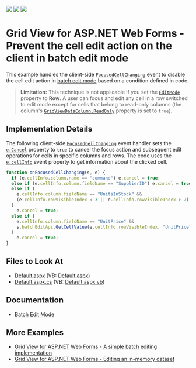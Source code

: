 <!-- default badges list -->
![](https://img.shields.io/endpoint?url=https://codecentral.devexpress.com/api/v1/VersionRange/134059439/21.2.4%2B)
[![](https://img.shields.io/badge/Open_in_DevExpress_Support_Center-FF7200?style=flat-square&logo=DevExpress&logoColor=white)](https://supportcenter.devexpress.com/ticket/details/T496531)
[![](https://img.shields.io/badge/📖_How_to_use_DevExpress_Examples-e9f6fc?style=flat-square)](https://docs.devexpress.com/GeneralInformation/403183)
<!-- default badges end -->
# Grid View for ASP.NET Web Forms - Prevent the cell edit action on the client in batch edit mode

This example handles the client-side [`FocusedCellChanging`](https://docs.devexpress.com/AspNet/js-ASPxClientGridView.FocusedCellChanging) event to disable the cell edit action in [batch edit mode](https://docs.devexpress.com/AspNet/16443/components/grid-view/concepts/edit-data/batch-edit-mode) based on a condition defined in code.


> **Limitation:** This technique is not applicable if you set the [`EditMode`](https://docs.devexpress.com/AspNet/DevExpress.Web.GridViewBatchEditSettings.EditMode) property to **Row**. A user can focus and edit any cell in a row switched to edit mode except for cells that belong to read-only columns (the column's [`GridViewDataColumn.ReadOnly`](https://docs.devexpress.com/AspNet/DevExpress.Web.GridViewDataColumn.ReadOnly) property is set to `true`).

## Implementation Details

The following client-side [`FocusedCellChanging`](https://docs.devexpress.com/AspNet/js-ASPxClientGridView.FocusedCellChanging) event handler sets the [`e.Cancel`](https://docs.devexpress.com/AspNet/js-ASPxClientCancelEventArgs.cancel) property to `true` to cancel the focus action and subsequent edit operations for cells in specific columns and rows. The code uses the [`e.cellInfo`](https://docs.devexpress.com/AspNet/js-ASPxClientGridViewFocusedCellChangingEventArgs.cellInfo) event property to get information about the clicked cell.

```js
function onFocusedCellChanging(s, e) {
  if (e.cellInfo.column.name == "command") e.cancel = true;
  else if (e.cellInfo.column.fieldName == "SupplierID") e.cancel = true;
  else if (
    e.cellInfo.column.fieldName == "UnitsInStock" &&
    (e.cellInfo.rowVisibleIndex < 3 || e.cellInfo.rowVisibleIndex > 7)
  )
    e.cancel = true;
  else if (
    e.cellInfo.column.fieldName == "UnitPrice" &&
    s.batchEditApi.GetCellValue(e.cellInfo.rowVisibleIndex, "UnitPrice") > 22
  )
    e.cancel = true;
}
```

## Files to Look At

- [Default.aspx](./CS/Default.aspx) (VB: [Default.aspx](./VB/Default.aspx))
- [Default.aspx.cs](./CS/Default.aspx.cs) (VB: [Default.aspx.vb](./VB/Default.aspx.vb))

## Documentation

- [Batch Edit Mode](https://docs.devexpress.com/AspNet/16443/components/grid-view/concepts/edit-data/batch-edit-mode)

## More Examples

- [Grid View for ASP.NET Web Forms - A simple batch editing implementation](https://github.com/DevExpress-Examples/aspxgridview-simple-batch-editing-implementation)
- [Grid View for ASP.NET Web Forms - Editing an in-memory dataset](https://github.com/DevExpress-Examples/aspxgridview-edit-in-memory-dataset)
